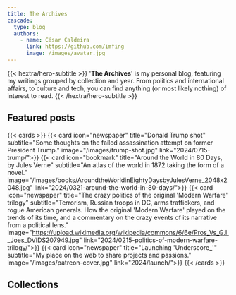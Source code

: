 ```yaml
---
title: The Archives
cascade:
  type: blog
  authors:
    - name: César Caldeira
      link: https://github.com/imfing
      image: /images/avatar.jpg
---
```


{{< hextra/hero-subtitle >}}
  '**The Archives**' is my personal blog, featuring my writings grouped by collection and year. From politics and international affairs, to culture and tech, you can find anything (or most likely nothing) of interest to read.
{{< /hextra/hero-subtitle >}}

## Featured posts

{{< cards >}}
  {{< card icon="newspaper" title="Donald Trump shot" subtitle="Some thoughts on the failed assassination attempt on former President Trump." image="/images/trump-shot.jpg" link="2024/0715-trump/">}}
  {{< card icon="bookmark" title="Around the World in 80 Days, by Jules Verne" subtitle="An atlas of the world in 1872 taking the form of a novel." image="/images/books/AroundtheWorldinEightyDaysbyJulesVerne_2048x2048.jpg" link="2024/0321-around-the-world-in-80-days/">}}
  {{< card icon="newspaper" title="The crazy politics of the original 'Modern Warfare' trilogy" subtitle="Terrorism, Russian troops in DC, arms traffickers, and rogue American generals. How the original 'Modern Warfare' played on the trends of its time, and a commentary on the crazy events of its narrative from a political lens." image="https://upload.wikimedia.org/wikipedia/commons/6/6e/Pros_Vs_G.I._Joes_DVIDS207949.jpg" link="2024/0215-politics-of-modern-warfare-trilogy/">}}
  {{< card icon="newspaper" title="Launching 'Underscore_'" subtitle="My place on the web to share projects and passions." image="/images/patreon-cover.jpg" link="2024/launch/">}}
{{< /cards >}}

## Collections